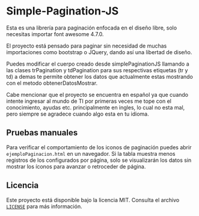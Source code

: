 # Simple-Pagination-JS
Esta es una librería para paginación enfocada en el diseño libre, solo necesitas importar font awesome 4.7.0.

El proyecto está pensado para paginar sin necesidad de muchas importaciones como bootstrap o JQuery, dando así una libertad de diseño.

Puedes modificar el cuerpo creado desde simplePaginationJS llamando a las clases trPagination y tdPagination para sus respectivas etiquetas (tr y td) a demas te permite obtener los datos que actualmente estas mostrando con el metodo obtenerDatosMostrar.

Cabe mencionar que el proyecto se encuentra en español ya que cuando intente ingresar al mundo de TI por primeras veces me tope con el conocimiento, ayudas etc. principalmente en ingles, lo cual no esta mal, pero siempre se agradece cuando algo esta en tu idioma.

## Pruebas manuales

Para verificar el comportamiento de los iconos de paginación puedes abrir
`ejemploPaginacion.html` en un navegador. Si la tabla muestra menos registros
de los configurados por página, solo se visualizarán los datos sin mostrar los
íconos para avanzar o retroceder de página.

## Licencia

Este proyecto está disponible bajo la licencia MIT. Consulta el archivo
[`LICENSE`](LICENSE) para más información.
